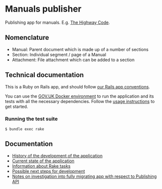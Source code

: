 # Manuals publisher

Publishing app for manuals. E.g. [The Highway Code].

## Nomenclature

* Manual: Parent document which is made up of a number of sections
* Section: Individual segment / page of a Manual
* Attachment: File attachment which can be added to a section

## Technical documentation

This is a Ruby on Rails app, and should follow [our Rails app
conventions][conventions].

You can use the [GOV.UK Docker environment][govuk-docker] to run the
application and its tests with all the necessary dependencies. Follow the
[usage instructions][docker-usage] to get started.

### Running the test suite

```
$ bundle exec rake
```

## Documentation

* [History of the development of the application](docs/history.md)
* [Current state of the application](docs/current-state.md)
* [Information about Rake tasks](docs/rake-tasks.md)
* [Possible next steps for development](docs/next-steps.md)
* [Notes on investigation into fully migrating app with respect to Publishing API](docs/fully-migrated-spike.md)

[The Highway Code]: https://www.gov.uk/guidance/the-highway-code
[conventions]: https://docs.publishing.service.gov.uk/manual/conventions-for-rails-applications.html
[govuk-docker]: https://github.com/alphagov/govuk-docker
[docker-usage]: https://github.com/alphagov/govuk-docker#usage

